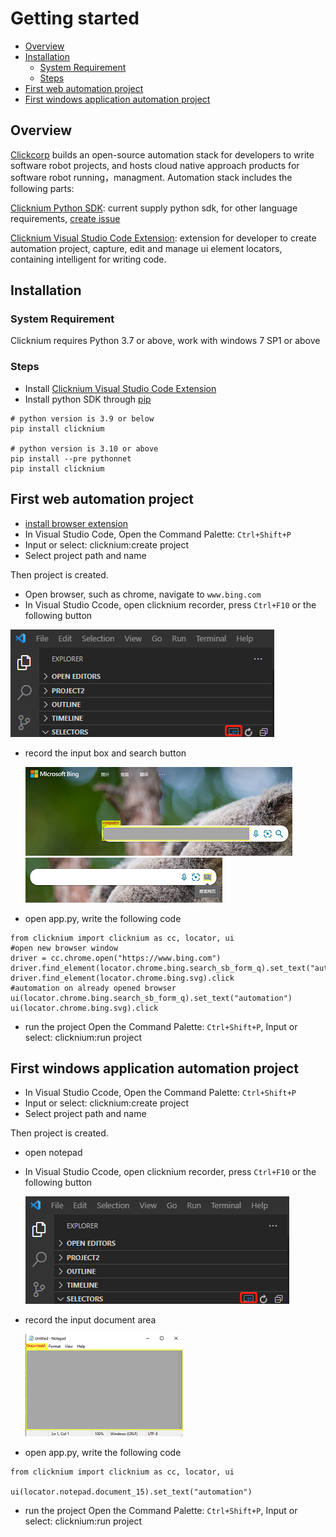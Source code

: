 # Getting started<!-- {docsify-ignore-all} -->

- [Overview](#overview)
- [Installation​](#installation)
  - [System Requirement​](#system-requirement)
  - [Steps​](#steps)
- [First web automation project](#first-web-automation-project)
- [First windows application automation project](#first-windows-application-automation-project)


## Overview

[Clickcorp](https://wwww.clickcorp.com) builds an open-source automation stack for developers to write software robot projects, and hosts cloud native approach products for software robot running，managment. Automation stack includes the following parts: 

[Clicknium Python SDK](./doc/api/python/pythonsdk.md): current supply python sdk, for other language requirements, [create issue]()

[Clicknium Visual Studio Code Extension](./doc/developtools/vscode.md): extension for developer to create automation project, capture, edit and manage ui element locators, containing intelligent for writing code.  ​​


## Installation​
### System Requirement​

Clicknium requires Python 3.7 or above, work with windows 7 SP1 or above

### Steps​

- Install [Clicknium Visual Studio Code Extension](./doc/developtools/vscode.md)
- Install python SDK through [pip]()

```
# python version is 3.9 or below
pip install clicknium

# python version is 3.10 or above
pip install --pre pythonnet
pip install clicknium
```
## First web automation project
- [install browser extension](./doc/developtools/extensions/extensions.md)
- In Visual Studio Code, Open the Command Palette: `Ctrl+Shift+P`
- Input or select: clicknium:create project
- Select project path and name
  
Then project is created.
- Open browser, such as chrome, navigate to `www.bing.com`
- In Visual Studio Ccode, open clicknium recorder, press `Ctrl+F10` or the following button    
  
![recorder button](img/recorder.png "locator recorder button")
- record the input box and search button    
  
  ![](img/bing_input.png "bing input") ![](img/bing_searchbtn.png "bing search button")
- open app.py, write the following code
```
from clicknium import clicknium as cc, locator, ui
#open new browser window
driver = cc.chrome.open("https://www.bing.com")
driver.find_element(locator.chrome.bing.search_sb_form_q).set_text("automation")
driver.find_element(locator.chrome.bing.svg).click
#automation on already opened browser
ui(locator.chrome.bing.search_sb_form_q).set_text("automation")
ui(locator.chrome.bing.svg).click
```

- run the project
Open the Command Palette: `Ctrl+Shift+P`, Input or select: clicknium:run project

## First windows application automation project
- In Visual Studio Ccode, Open the Command Palette: `Ctrl+Shift+P`
- Input or select: clicknium:create project
- Select project path and name

Then project is created.
- open notepad
- In Visual Studio Ccode, open clicknium recorder, press `Ctrl+F10` or the following button   
 
  ![recorder button](img/recorder.png "locator recorder button")
- record the input document area

  ![](img/notepad_doc.png "notepad input area")
- open app.py, write the following code

```
from clicknium import clicknium as cc, locator, ui

ui(locator.notepad.document_15).set_text("automation")
```
- run the project
Open the Command Palette: `Ctrl+Shift+P`, Input or select: clicknium:run project
